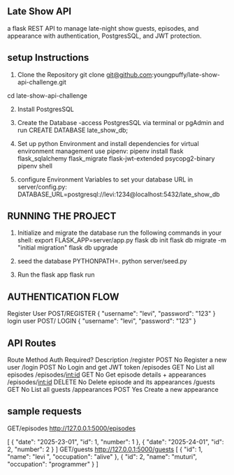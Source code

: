 ## Late Show API
a flask REST API to manage late-night show guests, episodes, and appearance with authentication, PostgresSQL, and JWT protection.

## setup Instructions
1. Clone the Repository
git clone git@github.com:youngpuffy/late-show-api-challenge.git

cd late-show-api-challenge

2. Install PostgresSQL
3. Create the Database
-access PostgresSQL via terminal or pgAdmin and run
    CREATE DATABASE late_show_db;

4. Set up python Environment and install dependencies
for virtual environment management use pipenv:
pipenv install flask flask_sqlalchemy flask_migrate flask-jwt-extended psycopg2-binary
pipenv shell

5. configure Environment Variables
to set your database URL in server/config.py:
DATABASE_URL=postgresql://levi:1234@localhost:5432/late_show_db

## RUNNING THE PROJECT
1. Initialize and migrate the database
run the following commands in your shell:
export FLASK_APP=server/app.py
flask db init
flask db migrate -m "initial migration"
flask db upgrade

2. seed the database
PYTHONPATH=. python server/seed.py

3. Run the flask app
 flask run

## AUTHENTICATION FLOW
 Register User
POST/REGISTER
{
  "username": "levi",
  "password": "123"
}
 login user
 POST/ LOGIN
 {
  "username": "levi",
  "password": "123"
}

##  API Routes
Route	            Method	 Auth Required?	         Description
/register	        POST	   No	                   Register a new user
/login	            POST	   No	                   Login and get JWT token
/episodes	        GET 	   No	                   List all episodes
/episodes/<int:id>	GET	       No	                   Get episode details + appearances
/episodes/<int:id>	DELETE	   No                    	Delete episode and its appearances
/guests	            GET	       No                       	List all guests
/appearances	    POST	   Yes	                    Create a new appearance

## sample requests
GET/episodes
http://127.0.0.1:5000/episodes

[
  {
    "date": "2025-23-01",
    "id": 1,
    "number": 1
  },
  {
    "date": "2025-24-01",
    "id": 2,
    "number": 2
  }
]
GET/guests
http://127.0.0.1:5000/guests
[
  {
    "id": 1,
    "name": "levi ",
    "occupation": "alive"
  },
  {
    "id": 2,
    "name": "muturi",
    "occupation": "programmer"
  }
]